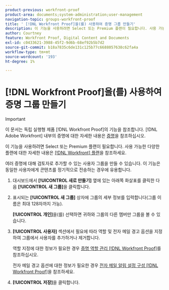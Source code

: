 ```yaml
---
product-previous: workfront-proof
product-area: documents;system-administration;user-management
navigation-topic: groups-workfront-proof
title: ' [!DNL Workfront Proof]을(를) 사용하여 증명 그룹 만들기'
description: 이 기능을 사용하려면 Select 또는 Premium 플랜이 필요합니다. 사용 가능한 다양한 플랜에 대한 자세한 내용은 Workfront 플랜 을 참조하십시오.
author: Courtney
feature: Workfront Proof, Digital Content and Documents
exl-id: c0433621-3988-45f2-9d6b-68ef92b5b7d2
source-git-commit: b18a7835c6de131c125b77c6688057638c62fa4a
workflow-type: tm+mt
source-wordcount: '193'
ht-degree: 1%

---
```


# [!DNL Workfront Proof]을(를) 사용하여 증명 그룹 만들기

>[!IMPORTANT]
>
>이 문서는 독립 실행형 제품 [!DNL Workfront Proof]의 기능을 참조합니다. [!DNL Adobe Workfront] 내부의 증명에 대한 자세한 내용은 [증명](../../../review-and-approve-work/proofing/proofing.md)을 참조하십시오.

이 기능을 사용하려면 Select 또는 Premium 플랜이 필요합니다. 사용 가능한 다양한 플랜에 대한 자세한 내용은 [[!DNL Workfront] 플랜](https://business.adobe.com/kr/products/workfront/pricing.html)을 참조하세요.

여러 증명에 대해 검토자로 추가할 수 있는 사용자 그룹을 만들 수 있습니다. 이 기능은 동일한 사용자에게 콘텐츠를 정기적으로 전송하는 경우에 유용합니다.

1. 대시보드에서 **[!UICONTROL 새로 만들기]** 옆에 있는 아래쪽 화살표를 클릭한 다음 **[!UICONTROL 새 그룹]**&#x200B;을 클릭합니다.

1. 표시되는 **[!UICONTROL 새 그룹]** 상자에 그룹의 세부 정보를 입력합니다(그룹 이름은 최대 128자까지 가능).

   **[!UICONTROL 개인]**&#x200B;을(를) 선택하면 귀하와 그룹의 다른 멤버만 그룹을 볼 수 있습니다.

1. **[!UICONTROL 사용자]** 섹션에서 필요에 따라 역할 및 전자 메일 경고 옵션을 지정하여 그룹에서 사용자를 추가하거나 제거합니다.

   역할 지정에 대한 정보가 필요한 경우 [증명 역할 관리 [!DNL Workfront Proof]](../../../workfront-proof/wp-work-proofsfiles/share-proofs-and-files/manage-proof-roles.md)를 참조하십시오.

   전자 메일 경고 옵션에 대한 정보가 필요한 경우 [전자 메일 알림 설정 구성 [!DNL Workfront Proof]](../../../workfront-proof/wp-emailsntfctns/email-alerts/config-email-notification-settings-wp.md)을 참조하세요.

1. **[!UICONTROL 저장]**&#x200B;을 클릭합니다.
